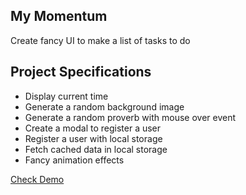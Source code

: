 ## My Momentum

Create fancy UI to make a list of tasks to do

## Project Specifications

- Display current time
- Generate a random background image
- Generate a random proverb with mouse over event
- Create a modal to register a user
- Register a user with local storage
- Fetch cached data in local storage
- Fancy animation effects

[Check Demo](https://wwdbsh.github.io/vanilla-js-projects/projects/my-momentum/)